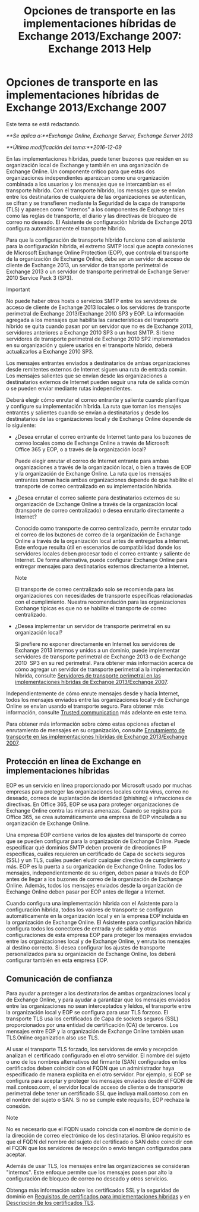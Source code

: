 ﻿---
title: 'Opciones de transporte en las implementaciones híbridas de Exchange 2013/Exchange 2007: Exchange 2013 Help'
TOCTitle: Opciones de transporte en las implementaciones híbridas de Exchange 2013/Exchange 2007
ms:assetid: 92d9e3ca-8d79-4872-9ff7-0067fcdbd434
ms:mtpsurl: https://technet.microsoft.com/es-es/library/Dn151301(v=EXCHG.150)
ms:contentKeyID: 54652466
ms.date: 01/10/2018
mtps_version: v=EXCHG.150
ms.translationtype: HT
---

# Opciones de transporte en las implementaciones híbridas de Exchange 2013/Exchange 2007

Este tema se está redactando.  

_**Se aplica a:**Exchange Online, Exchange Server, Exchange Server 2013_

_**Última modificación del tema:**2016-12-09_

En las implementaciones híbridas, puede tener buzones que residen en su organización local de Exchange y también en una organización de Exchange Online. Un componente crítico para que estas dos organizaciones independientes aparezcan como una organización combinada a los usuarios y los mensajes que se intercambian es el transporte híbrido. Con el transporte híbrido, los mensajes que se envían entre los destinatarios de cualquiera de las organizaciones se autentican, se cifran y se transfieren mediante la Seguridad de la capa de transporte (TLS) y aparecen como "internos" a los componentes de Exchange tales como las reglas de transporte, el diario y las directivas de bloqueo de correo no deseado. El Asistente de configuración híbrida de Exchange 2013 configura automáticamente el transporte híbrido.

Para que la configuración de transporte híbrido funcione con el asistente para la configuración híbrida, el extremo SMTP local que acepta conexiones de Microsoft Exchange Online Protection (EOP), que controla el transporte de la organización de Exchange Online, debe ser un servidor de acceso de cliente de Exchange 2013, un servidor de transporte perimetral de Exchange 2013 o un servidor de transporte perimetral de Exchange Server 2010 Service Pack 3 (SP3).


> [!IMPORTANT]
> No puede haber otros hosts o servicios SMTP entre los servidores de acceso de cliente de Exchange&nbsp;2013 locales o los servidores de transporte perimetral de Exchange&nbsp;2013/Exchange 2010 SP3 y EOP. La información agregada a los mensajes que habilita las características del transporte híbrido se quita cuando pasan por un servidor que no es de Exchange 2013, servidores anteriores a Exchange 2010 SP3 o un host SMTP. Si tiene servidores de transporte perimetral de Exchange 2010 SP2 implementados en su organización y quiere usarlos en el transporte híbrido, deberá actualizarlos a Exchange 2010 SP3.



Los mensajes entrantes enviados a destinatarios de ambas organizaciones desde remitentes externos de Internet siguen una ruta de entrada común. Los mensajes salientes que se envían desde las organizaciones a destinatarios externos de Internet pueden seguir una ruta de salida común o se pueden enviar mediante rutas independientes.

Deberá elegir cómo enrutar el correo entrante y saliente cuando planifique y configure su implementación híbrida. La ruta que toman los mensajes entrantes y salientes cuando se envían a destinatarios y desde los destinatarios de las organizaciones local y de Exchange Online depende de lo siguiente:

  - ¿Desea enrutar el correo entrante de Internet tanto para los buzones de correo locales como de Exchange Online a través de Microsoft Office 365 y EOP, o a través de la organización local?
    
    Puede elegir enrutar el correo de Internet entrante para ambas organizaciones a través de la organización local, o bien a través de EOP y la organización de Exchange Online. La ruta que los mensajes entrantes toman hacia ambas organizaciones depende de que habilite el transporte de correo centralizado en su implementación híbrida.

  - ¿Desea enrutar el correo saliente para destinatarios externos de su organización de Exchange Online a través de la organización local (transporte de correo centralizado) o desea enrutarlo directamente a Internet?
    
    Conocido como transporte de correo centralizado, permite enrutar todo el correo de los buzones de correo de la organización de Exchange Online a través de la organización local antes de entregarlos a Internet. Este enfoque resulta útil en escenarios de compatibilidad donde los servidores locales deben procesar todo el correo entrante y saliente de Internet. De forma alternativa, puede configurar Exchange Online para entregar mensajes para destinatarios externos directamente a Internet.
    

    > [!NOTE]
    > El transporte de correo centralizado solo se recomienda para las organizaciones con necesidades de transporte específicas relacionadas con el cumplimiento. Nuestra recomendación para las organizaciones Exchange típicas es que no se habilite el transporte de correo centralizado.



  - ¿Desea implementar un servidor de transporte perimetral en su organización local?
    
    Si prefiere no exponer directamente en Internet los servidores de Exchange 2013 internos y unidos a un dominio, puede implementar servidores de transporte perimetral de Exchange 2013 o de Exchange 2010  SP3 en su red perimetral. Para obtener más información acerca de cómo agregar un servidor de transporte perimetral a la implementación híbrida, consulte [Servidores de transporte perimetral en las implementaciones híbridas de Exchange 2013/Exchange 2007](edge-transport-servers-in-exchange-2013-exchange-2007-hybrid-deployments-exchange-2013-help.md).

Independientemente de cómo enrute mensajes desde y hacia Internet, todos los mensajes enviados entre las organizaciones local y de Exchange Online se envían usando el transporte seguro. Para obtener más información, consulte [Trusted communication](transport-options-in-exchange-hybrid-deployments-exchange-2013-help.md) más adelante en este tema.

Para obtener más información sobre cómo estas opciones afectan el enrutamiento de mensajes en su organización, consulte [Enrutamiento de transporte en las implementaciones híbridas de Exchange 2013/Exchange 2007](transport-routing-in-exchange-2013-exchange-2007-hybrid-deployments-exchange-2013-help.md).

## Protección en línea de Exchange en implementaciones híbridas

EOP es un servicio en línea proporcionado por Microsoft usado por muchas empresas para proteger las organizaciones locales contra virus, correo no deseado, correos de suplantación de identidad (phishing) e infracciones de directivas. En Office 365, EOP se usa para proteger organizaciones de Exchange Online contra las mismas amenazas. Cuando se registra para Office 365, se crea automáticamente una empresa de EOP vinculada a su organización de Exchange Online.

Una empresa EOP contiene varios de los ajustes del transporte de correo que se pueden configurar para la organización de Exchange Online. Puede especificar qué dominios SMTP deben provenir de direcciones IP específicas, cuáles requieren un certificado de Capa de sockets seguros (SSL) y un TLS, cuáles pueden eludir cualquier directiva de cumplimiento y más. EOP es la puerta a su organización de Exchange Online. Todos los mensajes, independientemente de su origen, deben pasar a través de EOP antes de llegar a los buzones de correo de la organización de Exchange Online. Además, todos los mensajes enviados desde la organización de Exchange Online deben pasar por EOP antes de llegar a Internet.

Cuando configura una implementación híbrida con el Asistente para la configuración híbrida, todos los valores de transporte se configuran automáticamente en la organización local y en la empresa EOP incluida en la organización de Exchange Online. El Asistente para configuración híbrida configura todos los conectores de entrada y de salida y otras configuraciones de esta empresa EOP para proteger los mensajes enviados entre las organizaciones local y de Exchange Online, y enruta los mensajes al destino correcto. Si desea configurar los ajustes de transporte personalizados para su organización de Exchange Online, los deberá configurar también en esta empresa EOP.

## Comunicación de confianza

Para ayudar a proteger a los destinatarios de ambas organizaciones local y de Exchange Online, y para ayudar a garantizar que los mensajes enviados entre las organizaciones no sean interceptados y leídos, el transporte entre la organización local y EOP se configura para usar TLS forzoso. El transporte TLS usa los certificados de Capa de sockets seguros (SSL) proporcionados por una entidad de certificación (CA) de terceros. Los mensajes entre EOP y la organización de Exchange Online también usan TLS.Online organization also use TLS.

Al usar el transporte TLS forzado, los servidores de envío y recepción analizan el certificado configurado en el otro servidor. El nombre del sujeto o uno de los nombres alternativos del firmante (SAN) configurados en los certificados deben coincidir con el FQDN que un administrador haya especificado de manera explícita en el otro servidor. Por ejemplo, si EOP se configura para aceptar y proteger los mensajes enviados desde el FQDN de mail.contoso.com, el servidor local de acceso de cliente o de transporte perimetral debe tener un certificado SSL que incluya mail.contoso.com en el nombre del sujeto o SAN. Si no se cumple este requisito, EOP rechaza la conexión.


> [!NOTE]
> No es necesario que el FQDN usado coincida con el nombre de dominio de la dirección de correo electrónico de los destinatarios. El único requisito es que el FQDN del nombre del sujeto del certificado o SAN debe coincidir con el FQDN que los servidores de recepción o envío tengan configurados para aceptar.



Además de usar TLS, los mensajes entre las organizaciones se consideran "internos". Este enfoque permite que los mensajes pasen por alto la configuración de bloqueo de correo no deseado y otros servicios.

Obtenga más información sobre los certificados SSL y la seguridad de dominio en [Requisitos de certificados para implementaciones híbridas](certificate-requirements-for-hybrid-deployments-exchange-2013-help.md) y en [Descripción de los certificados TLS](http://go.microsoft.com/fwlink/p/?linkid=187237).

